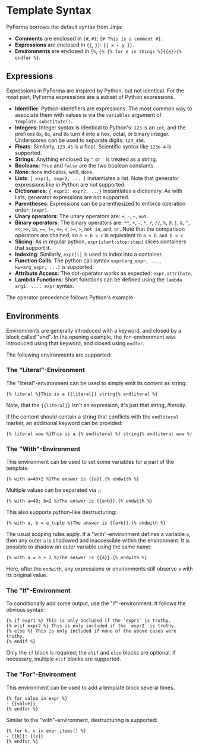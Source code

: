 # Template Syntax

PyForma borrows the default syntax from Jinja:

- **Comments** are enclosed in `{#`, `#}`: `{# This is a comment #}`.
- **Expressions** are enclosed in `{{`, `}}`: `{{ x + y }}`.
- **Environments** are enclosed in `{%`, `{%`: `{% for e in things %}{{e}}{% endfor %}`.

## Expressions

Expressions in PyForma are inspired by Python, but not identical. For the most part,
PyForma expressions are a subset of Python expressions.

- **Identifier**: Python-identifiers are expressions. The most common way to associate
  them with values is via the `variables` argument of `template.substitute()`.
- **Integers**: Integer syntax is identical to Python's: `123` is an `int`, and the
  prefixes `0x`, `0o`, and `0b` turn it into a hex, octal, or binary integer. Underscores
  can be used to separate digits: `123_456`.
- **Floats**: Similarly, `123.45` is a float. Scientific syntax like `123e-4` is supported.
- **Strings**: Anything enclosed by `"` or `'` is treated as a string.
- **Booleans**: `True` and `False` are the two boolean constants.
- **None**: `None` indicates, well, `None`.
- **Lists**: `[ expr1, expr2, ... ]` instantiates a list. Note that generator expressions
  like in Python are not supported.
- **Dictionaries**: `{ expr1: expr2, ...}` instantiates a dictionary. As with lists, generator
  expressions are not supported.
- **Parentheses**: Expressions can be parenthesized to enforce operation order: `(expr)`.
- **Unary operators**: The unary operators are: `+`, `-`, `~`, `not`.
- **Binary operators**: The binary operators are: `**`, `+`, `-`, `*`, `/`, `//`, `%`, `@`,
  `|`, `&`, `^`, `<<`, `>>`, `in`, `==`, `!=`, `<=`, `<`, `>=`, `>`, `not in`, `and`, `or`.
  Note that the comparison operators are chained, so `a < b < c` is equivalent to
  `a < b and b < c`.
- **Slicing**: As in regular python, `expr[start:stop:step]` slices containers that support it.
- **Indexing**: Similarly, `expr[i]` is used to index into a container.
- **Function Calls**: The python call syntax `expr(arg_expr, ..., kw=arg_expr, ...)` is supported.
- **Attribute Access**: The dot-operator works as expected: `expr.attribute`.
- **Lambda Functions**: Short functions can be defined using the `lambda arg1, ...: expr` syntax.

The operator precedence follows Python's example.

## Environments

Environments are generally introduced with a keyword, and closed by a block called "end<keyword>".
In the opening example, the `for`-environment was introduced using that keyword, and closed using
`endfor`.

The following environments are supported:

### The "Literal"-Environment

The "literal"-environment can be used to simply emit its content as string:

```
{% literal %}This is a {{literal}} string{% endliteral %}
```

Note, that the `{{literal}}` isn't an expression, it's just that string, _literally_.

If the content should contain a string that conflicts with the `endliteral` marker, an additional
keyword can be provided:

```
{% literal wow %}This is a {% endliteral %} string{% endliteral wow %}
```

### The "With"-Environment

This environment can be used to set some variables for a part of the template.

```
{% with a=40+2 %}The answer is {{a}}.{% endwith %}
```

Multiple values can be separated via `;`:

```
{% with a=40; b=2 %}The answer is {{a+b}}.{% endwith %}
```

This also supports python-like destructuring:

```
{% with a, b = a_tuple %}The answer is {{a+b}}.{% endwith %}
```

The usual scoping rules apply. If a "with"-environment defines a variable `a`, then any outer
`a` is shadowed and inaccessible within the environment. It is possible to shadow an outer
variable using the same name:

```
{% with a = a + 2 %}The answer is {{a}}.{% endwith %}
```

Here, after the `endwith`, any expressions or environments still observe `a` with its
original value.

### The "If"-Environment

To conditionally add some output, use the "if"-environment. It follows the obvious syntax:

```
{% if expr1 %} This is only included if the `expr1` is truthy.
{% elif expr2 %} This is only included if the `expr2` is truthy.
{% else %} This is only included if none of the above cases were truthy.
{% endif %}
```

Only the `if` block is required; the `elif` and `else` blocks are optional. If necessary,
multiple `elif` blocks are supported.

### The "For"-Environment

This environment can be used to add a template block several times.

```
{% for value in expr %}
- {{value}}
{% endfor %}
```

Similar to the "with"-environment, destructuring is supported:

```
{% for k, v in expr.items() %}
- {{k}}: {{v}}
{% endfor %}
```